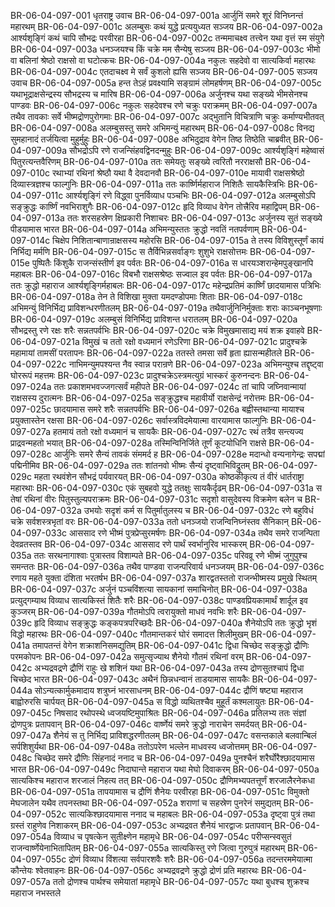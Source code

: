BR-06-04-097-001  धृतराष्ट्र उवाच
BR-06-04-097-001a आर्जुनिं समरे शूरं विनिघ्नन्तं महारथम्
BR-06-04-097-001c अलम्बुसः कथं युद्धे प्रत्ययुध्यत सञ्जय
BR-06-04-097-002a आर्श्यशृङ्गिं कथं चापि सौभद्रः परवीरहा
BR-06-04-097-002c तन्ममाचक्ष्व तत्त्वेन यथा वृत्तं स्म संयुगे
BR-06-04-097-003a धनञ्जयश्च किं चक्रे मम सैन्येषु सञ्जय
BR-06-04-097-003c भीमो वा बलिनां श्रेष्ठो राक्षसो वा घटोत्कचः
BR-06-04-097-004a नकुलः सहदेवो वा सात्यकिर्वा महारथः
BR-06-04-097-004c एतदाचक्ष्व मे सर्वं कुशलो ह्यसि सञ्जय
BR-06-04-097-005  सञ्जय उवाच
BR-06-04-097-005a हन्त तेऽहं प्रवक्ष्यामि सङ्ग्रामं लोमहर्षणम्
BR-06-04-097-005c यथाभूद्राक्षसेन्द्रस्य सौभद्रस्य च मारिष
BR-06-04-097-006a अर्जुनश्च यथा सङ्ख्ये भीमसेनश्च पाण्डवः
BR-06-04-097-006c नकुलः सहदेवश्च रणे चक्रुः पराक्रमम्
BR-06-04-097-007a तथैव तावकाः सर्वे भीष्मद्रोणपुरोगमाः
BR-06-04-097-007c अद्भुतानि विचित्राणि चक्रुः कर्माण्यभीतवत्
BR-06-04-097-008a अलम्बुसस्तु समरे अभिमन्युं महारथम्
BR-06-04-097-008c विनद्य सुमहानादं तर्जयित्वा मुहुर्मुहुः
BR-06-04-097-008e अभिदुद्राव वेगेन तिष्ठ तिष्ठेति चाब्रवीत्
BR-06-04-097-009a सौभद्रोऽपि रणे राजन्सिंहवद्विनदन्मुहुः
BR-06-04-097-009c आर्श्यशृङ्गिं महेष्वासं पितुरत्यन्तवैरिणम्
BR-06-04-097-010a ततः समेयतुः सङ्ख्ये त्वरितौ नरराक्षसौ
BR-06-04-097-010c रथाभ्यां रथिनां श्रेष्ठौ यथा वै देवदानवौ
BR-06-04-097-010e मायावी राक्षसश्रेष्ठो दिव्यास्त्रज्ञश्च फाल्गुनिः
BR-06-04-097-011a ततः कार्ष्णिर्महाराज निशितैः सायकैस्त्रिभिः
BR-06-04-097-011c आर्श्यशृङ्गिं रणे विद्ध्वा पुनर्विव्याध पञ्चभिः
BR-06-04-097-012a अलम्बुसोऽपि सङ्क्रुद्धः कार्ष्णिं नवभिराशुगैः
BR-06-04-097-012c हृदि विव्याध वेगेन तोत्त्रैरिव महाद्विपम्
BR-06-04-097-013a ततः शरसहस्रेण क्षिप्रकारी निशाचरः
BR-06-04-097-013c अर्जुनस्य सुतं सङ्ख्ये पीडयामास भारत
BR-06-04-097-014a अभिमन्युस्ततः क्रुद्धो नवतिं नतपर्वणाम्
BR-06-04-097-014c चिक्षेप निशितान्बाणान्राक्षसस्य महोरसि
BR-06-04-097-015a ते तस्य विविशुस्तूर्णं कायं निर्भिद्य मर्मणि
BR-06-04-097-015c स तैर्विभिन्नसर्वाङ्गः शुशुभे राक्षसोत्तमः
BR-06-04-097-015e पुष्पितैः किंशुकै राजन्संस्तीर्ण इव पर्वतः
BR-06-04-097-016a स धारयञ्शरान्हेमपुङ्खानपि महाबलः
BR-06-04-097-016c विबभौ राक्षसश्रेष्ठः सज्वाल इव पर्वतः
BR-06-04-097-017a ततः क्रुद्धो महाराज आर्श्यशृङ्गिर्महाबलः
BR-06-04-097-017c महेन्द्रप्रतिमं कार्ष्णिं छादयामास पत्रिभिः
BR-06-04-097-018a तेन ते विशिखा मुक्ता यमदण्डोपमाः शिताः
BR-06-04-097-018c अभिमन्युं विनिर्भिद्य प्राविशन्धरणीतलम्
BR-06-04-097-019a तथैवार्जुनिनिर्मुक्ताः शराः काञ्चनभूषणाः
BR-06-04-097-019c अलम्बुसं विनिर्भिद्य प्राविशन्त धरातलम्
BR-06-04-097-020a सौभद्रस्तु रणे रक्षः शरैः सन्नतपर्वभिः
BR-06-04-097-020c चक्रे विमुखमासाद्य मयं शक्र इवाहवे
BR-06-04-097-021a विमुखं च ततो रक्षो वध्यमानं रणेऽरिणा
BR-06-04-097-021c प्रादुश्चक्रे महामायां तामसीं परतापनः
BR-06-04-097-022a ततस्ते तमसा सर्वे हृता ह्यासन्महीतले
BR-06-04-097-022c नाभिमन्युमपश्यन्त नैव स्वान्न परान्रणे
BR-06-04-097-023a अभिमन्युश्च तद्दृष्ट्वा घोररूपं महत्तमः
BR-06-04-097-023c प्रादुश्चक्रेऽस्त्रमत्युग्रं भास्करं कुरुनन्दनः
BR-06-04-097-024a ततः प्रकाशमभवज्जगत्सर्वं महीपते
BR-06-04-097-024c तां चापि जघ्निवान्मायां राक्षसस्य दुरात्मनः
BR-06-04-097-025a सङ्क्रुद्धश्च महावीर्यो राक्षसेन्द्रं नरोत्तमः
BR-06-04-097-025c छादयामास समरे शरैः सन्नतपर्वभिः
BR-06-04-097-026a बह्वीस्तथान्या मायाश्च प्रयुक्तास्तेन रक्षसा
BR-06-04-097-026c सर्वास्त्रविदमेयात्मा वारयामास फाल्गुनिः
BR-06-04-097-027a हतमायं ततो रक्षो वध्यमानं च सायकैः
BR-06-04-097-027c रथं तत्रैव सन्त्यज्य प्राद्रवन्महतो भयात्
BR-06-04-097-028a तस्मिन्विनिर्जिते तूर्णं कूटयोधिनि राक्षसे
BR-06-04-097-028c आर्जुनिः समरे सैन्यं तावकं संममर्द ह
BR-06-04-097-028e मदान्धो वन्यनागेन्द्रः सपद्मां पद्मिनीमिव
BR-06-04-097-029a ततः शांतनवो भीष्मः सैन्यं दृष्ट्वाभिविद्रुतम्
BR-06-04-097-029c महता रथवंशेन सौभद्रं पर्यवारयत्
BR-06-04-097-030a कोष्ठकीकृत्य तं वीरं धार्तराष्ट्रा महारथाः
BR-06-04-097-030c एकं सुबहवो युद्धे ततक्षुः सायकैर्दृढम्
BR-06-04-097-031a स तेषां रथिनां वीरः पितुस्तुल्यपराक्रमः
BR-06-04-097-031c सदृशो वासुदेवस्य विक्रमेण बलेन च
BR-06-04-097-032a उभयोः सदृशं कर्म स पितुर्मातुलस्य च
BR-06-04-097-032c रणे बहुविधं चक्रे सर्वशस्त्रभृतां वरः
BR-06-04-097-033a ततो धनञ्जयो राजन्विनिघ्नंस्तव सैनिकान्
BR-06-04-097-033c आससाद रणे भीष्मं पुत्रप्रेप्सुरमर्षणः
BR-06-04-097-034a तथैव समरे राजन्पिता देवव्रतस्तव
BR-06-04-097-034c आससाद रणे पार्थं स्वर्भानुरिव भास्करम्
BR-06-04-097-035a ततः सरथनागाश्वाः पुत्रास्तव विशाम्पते
BR-06-04-097-035c परिवव्रू रणे भीष्मं जुगुपुश्च समन्ततः
BR-06-04-097-036a तथैव पाण्डवा राजन्परिवार्य धनञ्जयम्
BR-06-04-097-036c रणाय महते युक्ता दंशिता भरतर्षभ
BR-06-04-097-037a शारद्वतस्ततो राजन्भीष्मस्य प्रमुखे स्थितम्
BR-06-04-097-037c अर्जुनं पञ्चविंशत्या सायकानां समाचिनोत्
BR-06-04-097-038a प्रत्युद्गम्याथ विव्याध सात्यकिस्तं शितैः शरैः
BR-06-04-097-038c पाण्डवप्रियकामार्थं शार्दूल इव कुञ्जरम्
BR-06-04-097-039a गौतमोऽपि त्वरायुक्तो माधवं नवभिः शरैः
BR-06-04-097-039c हृदि विव्याध सङ्क्रुद्धः कङ्कपत्रपरिच्छदैः
BR-06-04-097-040a शैनेयोऽपि ततः क्रुद्धो भृशं विद्धो महारथः
BR-06-04-097-040c गौतमान्तकरं घोरं समादत्त शिलीमुखम्
BR-06-04-097-041a तमापतन्तं वेगेन शक्राशनिसमद्युतिम्
BR-06-04-097-041c द्विधा चिच्छेद सङ्क्रुद्धो द्रौणिः परमकोपनः
BR-06-04-097-042a समुत्सृज्याथ शैनेयो गौतमं रथिनां वरम्
BR-06-04-097-042c अभ्यद्रवद्रणे द्रौणिं राहुः खे शशिनं यथा
BR-06-04-097-043a तस्य द्रोणसुतश्चापं द्विधा चिच्छेद भारत
BR-06-04-097-043c अथैनं छिन्नधन्वानं ताडयामास सायकैः
BR-06-04-097-044a सोऽन्यत्कार्मुकमादाय शत्रुघ्नं भारसाधनम्
BR-06-04-097-044c द्रौणिं षष्ट्या महाराज बाह्वोरुरसि चार्पयत्
BR-06-04-097-045a स विद्धो व्यथितश्चैव मुहूर्तं कश्मलायुतः
BR-06-04-097-045c निषसाद रथोपस्थे ध्वजयष्टिमुपाश्रितः
BR-06-04-097-046a प्रतिलभ्य ततः संज्ञां द्रोणपुत्रः प्रतापवान्
BR-06-04-097-046c वार्ष्णेयं समरे क्रुद्धो नाराचेन समर्दयत्
BR-06-04-097-047a शैनेयं स तु निर्भिद्य प्राविशद्धरणीतलम्
BR-06-04-097-047c वसन्तकाले बलवान्बिलं सर्पशिशुर्यथा
BR-06-04-097-048a ततोऽपरेण भल्लेन माधवस्य ध्वजोत्तमम्
BR-06-04-097-048c चिच्छेद समरे द्रौणिः सिंहनादं ननाद च
BR-06-04-097-049a पुनश्चैनं शरैर्घोरैश्छादयामास भारत
BR-06-04-097-049c निदाघान्ते महाराज यथा मेघो दिवाकरम्
BR-06-04-097-050a सात्यकिश्च महाराज शरजालं निहत्य तत्
BR-06-04-097-050c द्रौणिमभ्यपतत्तूर्णं शरजालैरनेकधा
BR-06-04-097-051a तापयामास च द्रौणिं शैनेयः परवीरहा
BR-06-04-097-051c विमुक्तो मेघजालेन यथैव तपनस्तथा
BR-06-04-097-052a शराणां च सहस्रेण पुनरेनं समुद्यतम्
BR-06-04-097-052c सात्यकिश्छादयामास ननाद च महाबलः
BR-06-04-097-053a दृष्ट्वा पुत्रं तथा ग्रस्तं राहुणेव निशाकरम्
BR-06-04-097-053c अभ्यद्रवत शैनेयं भारद्वाजः प्रतापवान्
BR-06-04-097-054a विव्याध च पृषत्केन सुतीक्ष्णेन महामृधे
BR-06-04-097-054c परीप्सन्स्वसुतं राजन्वार्ष्णेयेनाभितापितम्
BR-06-04-097-055a सात्यकिस्तु रणे जित्वा गुरुपुत्रं महारथम्
BR-06-04-097-055c द्रोणं विव्याध विंशत्या सर्वपारशवैः शरैः
BR-06-04-097-056a तदन्तरममेयात्मा कौन्तेयः श्वेतवाहनः
BR-06-04-097-056c अभ्यद्रवद्रणे क्रुद्धो द्रोणं प्रति महारथः
BR-06-04-097-057a ततो द्रोणश्च पार्थश्च समेयातां महामृधे
BR-06-04-097-057c यथा बुधश्च शुक्रश्च महाराज नभस्तले

